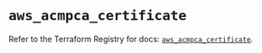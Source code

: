 # `aws_acmpca_certificate`

Refer to the Terraform Registry for docs: [`aws_acmpca_certificate`](https://registry.terraform.io/providers/hashicorp/aws/5.75.0/docs/resources/acmpca_certificate).
